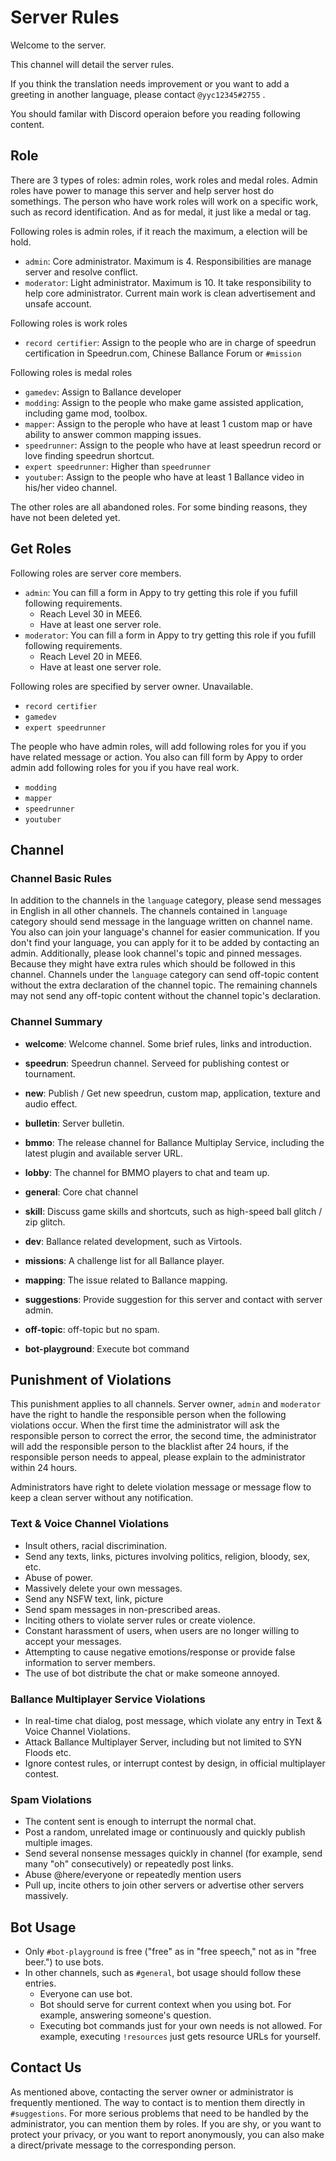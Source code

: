 # Server Rules

Welcome to the server.

This channel will detail the server rules.

If you think the translation needs improvement or you want to add a greeting in another language, please contact `@yyc12345#2755` .

You should familar with Discord operaion before you reading following content.

## Role

There are 3 types of roles: admin roles, work roles and medal roles. Admin roles have power to manage this server and help server host do somethings. The person who have work roles will work on a specific work, such as record identification. And as for medal, it just like a medal or tag.

Following roles is admin roles, if it reach the maximum, a election will be hold.

* `admin`: Core administrator. Maximum is 4. Responsibilities are manage server and resolve conflict.
* `moderator`: Light administrator. Maximum is 10. It take responsibility to help core administrator. Current main work is clean advertisement and unsafe account.

Following roles is work roles

* `record certifier`: Assign to the people who are in charge of speedrun certification in Speedrun.com, Chinese Ballance Forum or `#mission`

Following roles is medal roles

* `gamedev`: Assign to Ballance developer
* `modding`: Assign to the people who make game assisted application, including game mod, toolbox.
* `mapper`: Assign to the perople who have at least 1 custom map or have ability to answer common mapping issues.
* `speedrunner`: Assign to the people who have at least speedrun record or love finding speedrun shortcut.
* `expert speedrunner`: Higher than `speedrunner`
* `youtuber`: Assign to the people who have at least 1 Ballance video in his/her video channel.

The other roles are all abandoned roles. For some binding reasons, they have not been deleted yet.

## Get Roles

Following roles are server core members.

* `admin`: You can fill a form in Appy to try getting this role if you fufill following requirements.
    - Reach Level 30 in MEE6.
    - Have at least one server role.
* `moderator`: You can fill a form in Appy to try getting this role if you fufill following requirements.
    - Reach Level 20 in MEE6.
    - Have at least one server role.

Following roles are specified by server owner. Unavailable.

* `record certifier`
* `gamedev`
* `expert speedrunner`

The people who have admin roles, will add following roles for you if you have related message or action. You also can fill form by Appy to order admin add following roles for you if you have real work.

* `modding`
* `mapper`
* `speedrunner`
* `youtuber`

## Channel

### Channel Basic Rules

In addition to the channels in the `language` category, please send messages in English in all other channels. The channels contained in `language` category should send message in the language written on channel name.
You also can join your language's channel for easier communication. If you don't find your language, you can apply for it to be added by contacting an admin.
Additionally, please look channel's topic and pinned messages. Because they might have extra rules which should be followed in this channel.
Channels under the `language` category can send off-topic content without the extra declaration of the channel topic. The remaining channels may not send any off-topic content without the channel topic's declaration.

### Channel Summary

* **welcome**: Welcome channel. Some brief rules, links and introduction.
* **speedrun**: Speedrun channel. Serveed for publishing contest or tournament.
* **new**:  Publish / Get new speedrun, custom map, application, texture and audio effect.
* **bulletin**: Server bulletin.

* **bmmo**: The release channel for Ballance Multiplay Service, including the latest plugin and available server URL.
* **lobby**: The channel for BMMO players to chat and team up.

* **general**: Core chat channel
* **skill**: Discuss game skills and shortcuts, such as high-speed ball glitch / zip glitch.
* **dev**: Ballance related development, such as Virtools.
* **missions**: A challenge list for all Ballance player.
* **mapping**: The issue related to Ballance mapping.
* **suggestions**: Provide suggestion for this server and contact with server admin.
* **off-topic**: off-topic but no spam.

* **bot-playground**: Execute bot command

## Punishment of Violations

This punishment applies to all channels. Server owner, `admin` and `moderator` have the right to handle the responsible person when the following violations occur. When the first time the administrator will ask the responsible person to correct the error, the second time, the administrator will add the responsible person to the blacklist after 24 hours, if the responsible person needs to appeal, please explain to the administrator within 24 hours.

Administrators have right to delete violation message or message flow to keep a clean server without any notification.

### Text & Voice Channel Violations
* Insult others, racial discrimination.
* Send any texts, links, pictures involving politics, religion, bloody, sex, etc.
* Abuse of power.
* Massively delete your own messages.
* Send any NSFW text, link, picture
* Send spam messages in non-prescribed areas.
* Inciting others to violate server rules or create violence.
* Constant harassment of users, when users are no longer willing to accept your messages.
* Attempting to cause negative emotions/response or provide false information to server members.
* The use of bot distribute the chat or make someone annoyed.

### Ballance Multiplayer Service Violations
* In real-time chat dialog, post message, which violate any entry in Text & Voice Channel Violations.
* Attack Ballance Multiplayer Server, including but not limited to SYN Floods etc.
* Ignore contest rules, or interrupt contest by design, in official multiplayer contest.

### Spam Violations
* The content sent is enough to interrupt the normal chat.
* Post a random, unrelated image or continuously and quickly publish multiple images.
* Send several nonsense messages quickly in channel (for example, send many "oh" consecutively) or repeatedly post links.
* Abuse @here/everyone or repeatedly mention users
* Pull up, incite others to join other servers or advertise other servers massively.

## Bot Usage

* Only `#bot-playground` is free ("free" as in "free speech," not as in "free beer.") to use bots.
* In other channels, such as `#general`, bot usage should follow these entries.
    * Everyone can use bot.
    * Bot should serve for current context when you using bot. For example, answering someone's question.
    * Executing bot commands just for your own needs is not allowed. For example, executing `!resources` just gets resource URLs for yourself.

## Contact Us

As mentioned above, contacting the server owner or administrator is frequently mentioned. The way to contact is to mention them directly in `#suggestions`. For more serious problems that need to be handled by the administrator, you can mention them by roles. If you are shy, or you want to protect your privacy, or you want to report anonymously, you can also make a direct/private message to the corresponding person.

